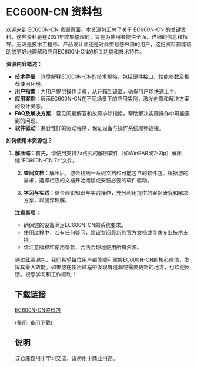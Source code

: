 # EC600N-CN 资料包

欢迎来到 EC600N-CN 资源页面。本资源包汇总了关于 EC600N-CN 的关键资料，这些资料是在2021年收集整理的，旨在为使用者提供全面、详细的信息和指导。无论是技术工程师、产品设计师还是对此型号感兴趣的用户，这份资料都能帮助您更好地理解和应用EC600N-CN的相关功能和技术特性。

**资源内容概述：**
- **技术手册**：详尽解释EC600N-CN的技术规格，包括硬件接口、性能参数及推荐使用环境。
- **用户指南**：为用户提供操作步骤，从开箱到设置，确保用户能快速上手。
- **应用案例**：展示EC600N-CN在不同场景下的应用实例，激发创意和解决方案的设计灵感。
- **FAQ及解决方案**：常见问题解答和故障排除指南，帮助解决实际操作中可能遇到的问题。
- **软件驱动**：兼容性好的驱动程序，保证设备与操作系统顺畅连接。

**如何使用本资源包？**

1. **解压缩**：首先，请使用支持7z格式的解压软件（如WinRAR或7-Zip）解压缩“EC600N-CN.7z”文件。

   2. **查阅文档**：解压后，您会找到一系列文档和可能包含的软件包。根据您的需求，选择相应的文档开始阅读或安装必要的软件驱动。

   3. **学习与实践**：结合理论知识与实践操作，充分利用提供的案例研究和解决方案，以加深理解。

   **注意事项：**

   - 确保您的设备满足EC600N-CN的系统要求。
   - 使用过程中，若有任何疑问，建议参阅最新的官方文档或寻求专业技术支持。
   - 请注意版权和使用条款，合法合理地使用所有资源。

   通过此资源包，我们希望每位用户都能顺利掌握EC600N-CN的核心价值，发挥其最大效能。如果您在使用过程中发现有遗漏或需要更新的地方，也欢迎反馈。祝您学习和工作顺利！

   ## 下载链接
   [EC600N-CN资料包](https://pan.quark.cn/s/2be99008e751) 

   (备用: [备用下载](https://pan.baidu.com/s/1sokeMHz-PWrOx7baPBFR_g?pwd=1223))

   ## 说明

   该仓库仅用于学习交流，请勿用于商业用途。
